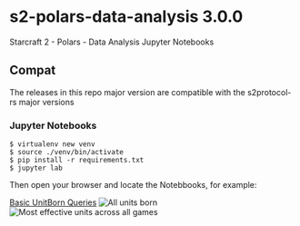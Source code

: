 # s2-polars-data-analysis 3.0.0
Starcraft 2 - Polars - Data Analysis Jupyter Notebooks

## Compat
The releases in this repo major version are compatible with the s2protocol-rs major versions

### Jupyter Notebooks

```
$ virtualenv new venv
$ source ./venv/bin/activate
$ pip install -r requirements.txt
$ jupyter lab
```

Then open your browser and locate the Notebbooks, for example:

[Basic UnitBorn Queries](./jupyter_notebooks/Basic-UnitBorn-Queries.ipynb)
![All units born](https://github.com/sebosp/s2-polars-data-analysis/assets/873436/2307780a-bc62-4cd4-9daf-a3e622bdb5b7)
![Most effective units across all games](https://github.com/sebosp/s2-polars-data-analysis/assets/873436/cba9da20-a034-47f3-9016-bfd6db21247b)

